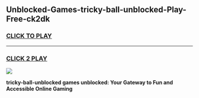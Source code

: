 
## Unblocked-Games-tricky-ball-unblocked-Play-Free-ck2dk
<h3>
<a href="https://premium76.site?title=tricky-ball-unblocked&ref=20M">CLICK TO PLAY</a></h3>
<hr>

<h3>
<a href="https://premium76.site?title=tricky-ball-unblocked&ref=20M">CLICK 2 PLAY</a>
  
</h3>

<a href="https://premium76.site?title=tricky-ball-unblocked&ref=19M"><img src="https://clearcache.store/games.png"></a>


**tricky-ball-unblocked games unblocked: Your Gateway to Fun and Accessible Online Gaming**
